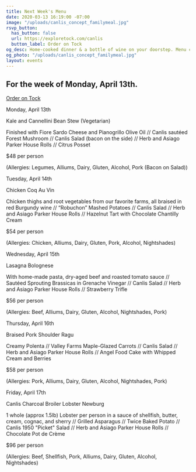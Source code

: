 ```yaml
---
title: Next Week's Menu
date: 2020-03-13 16:19:00 -07:00
image: "/uploads/canlis_concept_familymeal.jpg"
rsvp_button:
  has_button: false
  url: https://exploretock.com/canlis
  button_label: Order on Tock
og_desc: Home-cooked dinner & a bottle of wine on your doorstep. Menu changes daily.
og_photo: "/uploads/canlis_concept_familymeal.jpg"
layout: events
---
```


<h2 class="Caption mt2 mb3">For the week of Monday, April 13th.</h2>

<div class="EventsButton mb8 mt6">
  <a class="Caption" href="https://exploretock.com/canlis">
    Order on Tock
  </a>
</div>

<div class="Divider mb4 mt5 op30"></div>

Monday, April 13th

Kale and Cannellini Bean Stew (Vegetarian)

Finished with Fiore Sardo Cheese and Pianogrillo Olive Oil  // Canlis sautéed Forest Mushroom // Canlis Salad (bacon on the side) // Herb and Asiago Parker House Rolls // Citrus Posset

$48 per person

(Allergies: Legumes, Alliums, Dairy, Gluten, Alcohol, Pork (Bacon on Salad))

<div class="Divider mb4 mt5 op30"></div>

Tuesday, April 14th

Chicken Coq Au Vin

Chicken thighs and root vegetables from our favorite farms, all braised in red Burgundy wine // “Robuchon” Mashed Potatoes // Canlis Salad // Herb and Asiago Parker House Rolls // Hazelnut Tart with Chocolate Chantilly Cream

$54 per person

(Allergies: Chicken, Alliums, Dairy, Gluten, Pork, Alcohol, Nightshades)

<div class="Divider mb4 mt5 op30"></div>

Wednesday, April 15th

Lasagna Bolognese

With home-made pasta, dry-aged beef and roasted tomato sauce // Sautéed Sprouting Brassicas in Grenache Vinegar // Canlis Salad // Herb and Asiago Parker House Rolls // Strawberry Trifle

$56 per person

(Allergies: Beef, Alliums, Dairy, Gluten, Alcohol, Nightshades, Pork)

<div class="Divider mb4 mt5 op30"></div>

Thursday, April 16th

Braised Pork Shoulder Ragu

Creamy Polenta // Valley Farms Maple-Glazed Carrots // Canlis Salad // Herb and Asiago Parker House Rolls // Angel Food Cake with Whipped Cream and Berries

$58 per person

(Allergies: Pork, Alliums, Dairy, Gluten, Alcohol, Nightshades, Pork)

<div class="Divider mb4 mt5 op30"></div>

Friday, April 17th

Canlis Charcoal Broiler Lobster Newburg

1 whole (approx 1.5lb) Lobster per person in a sauce of shellfish, butter, cream, cognac, and sherry // Grilled Asparagus // Twice Baked Potato // Canlis 1950 "Picket" Salad // Herb and Asiago Parker House Rolls // Chocolate Pot de Crème

$96 per person

(Allergies: Beef, Shellfish, Pork, Alliums, Dairy, Gluten, Alcohol, Nightshades)